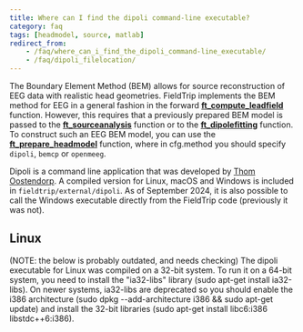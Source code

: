 ```yaml
---
title: Where can I find the dipoli command-line executable?
category: faq
tags: [headmodel, source, matlab]
redirect_from:
    - /faq/where_can_i_find_the_dipoli_command-line_executable/
    - /faq/dipoli_filelocation/
---
```


The Boundary Element Method (BEM) allows for source reconstruction of EEG data with realistic head geometries. FieldTrip implements the BEM method for EEG in a general fashion in the forward **[ft_compute_leadfield](/reference/forward/ft_compute_leadfield)** function. However, this requires that a previously prepared BEM model is passed to the **[ft_sourceanalysis](/reference/ft_sourceanalysis)** function or to the **[ft_dipolefitting](/reference/ft_dipolefitting)** function. To construct such an EEG BEM model, you can use the **[ft_prepare_headmodel](/reference/ft_prepare_headmodel)** function, where in cfg.method you should specify `dipoli`, `bemcp` or `openmeeg`.

Dipoli is a command line application that was developed by [Thom Oostendorp](http://www.mbfys.ru.nl/~thom). A compiled version for Linux, macOS and Windows is included in `fieldtrip/external/dipoli`. As of September 2024, it is also possible to call the Windows executable directly from the FieldTrip code (previously it was not).

## Linux

(NOTE: the below is probably outdated, and needs checking)
The dipoli executable for Linux was compiled on a 32-bit system. To run it on a 64-bit system, you need to install the "ia32-libs" library (sudo apt-get install ia32-libs). On newer systems, ia32-libs are deprecated so you should enable the i386 architecture (sudo dpkg --add-architecture i386 && sudo apt-get update) and install the 32-bit libraries (sudo apt-get install libc6:i386 libstdc++6:i386).
